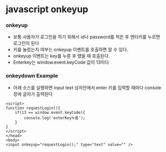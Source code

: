 # javascript onkeyup
### onkeyup
- 보통 사용자가 로그인을 하기 위해서 id나 password를 적은 후 엔터키를 누르면 로그인이 된다
- 키를 눌렀는지 여부는 onkeyup 이벤트를 호출하면 알 수 있다.
- onkeyup 이벤트는 key를 누른 후 땠을 때 호출된다.
- Enterkey는 window.event.keyCode 값이 13이다

### onkeydown Example
- 아래 소스를 실행하면 input text 상자안에서 enter 키를 입력할 때마다 console 창에 글자가 출력된다

~~~
<script>
function requestLogin(){
    if(13 == window.event.keyCode){
        console.log('enterKey누름');
    }
}
</script>
</head>
<body>
<input onkeyup="requestLogin();" type="text" value="" />
~~~ 